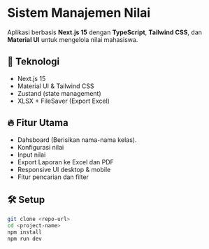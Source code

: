 # Sistem Manajemen Nilai

Aplikasi berbasis **Next.js 15** dengan **TypeScript**, **Tailwind CSS**, dan **Material UI** untuk mengelola nilai mahasiswa.

## 🚀 Teknologi
- Next.js 15
- Material UI & Tailwind CSS
- Zustand (state management)
- XLSX + FileSaver (Export Excel)

## 🔥 Fitur Utama
- Dahsboard (Berisikan nama-nama kelas).
- Konfigurasi nilai
- Input nilai
- Export Laporan ke Excel dan PDF
- Responsive UI desktop & mobile
- Fitur pencarian dan filter

## 🛠️ Setup
```bash
git clone <repo-url>
cd <project-name>
npm install
npm run dev